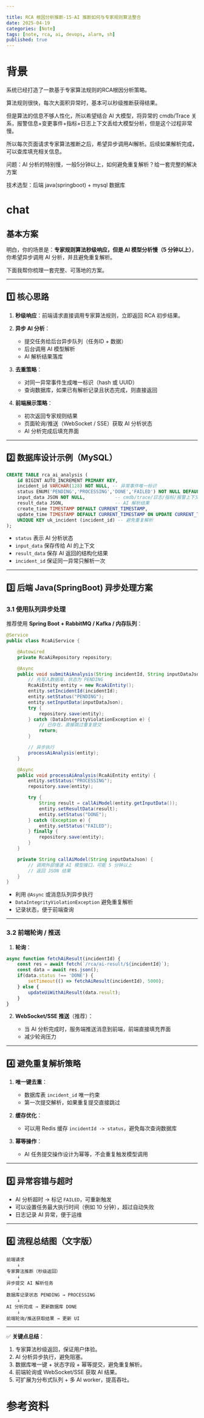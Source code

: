```yaml
---

title: RCA 根因分析推断-15-AI 推断如何与专家规则算法整合
date: 2025-04-19
categories: [Note]
tags: [note, rca, ai, devops, alarm, sh]
published: true
---
```


# 背景

系统已经打造了一款基于专家算法规则的RCA根因分析策略。

算法规则很快，每次大面积异常时，基本可以秒级推断获得结果。

但是算法的信息不够人性化，所以希望结合 AI 大模型，将异常的 cmdb/Trace 关系，报警信息+变更事件+指标+日志上下文丢给大模型分析，但是这个过程非常慢。

所以每次页面请求专家算法推断之后，希望异步调用AI解析。后续如果解析完成，可以查库填充相关信息。

问题：AI 分析的特别慢，一般5分钟以上，如何避免重复解析？给一套完整的解决方案

技术选型：后端 java(springboot) + mysql 数据库

# chat

## 基本方案

明白，你的场景是：**专家规则算法秒级响应，但是 AI 模型分析慢（5 分钟以上）**，你希望异步调用 AI 分析，并且避免重复解析。

下面我帮你梳理一套完整、可落地的方案。

---

## 1️⃣ 核心思路

1. **秒级响应**：前端请求直接调用专家算法规则，立即返回 RCA 初步结果。
2. **异步 AI 分析**：

   * 提交任务给后台异步队列（任务ID + 数据）
   * 后台调用 AI 模型解析
   * AI 解析结果落库
3. **去重策略**：

   * 对同一异常事件生成唯一标识（hash 或 UUID）
   * 查询数据库，如果已有解析记录且状态完成，则直接返回
4. **前端展示策略**：

   * 初次返回专家规则结果
   * 页面轮询/推送（WebSocket / SSE）获取 AI 分析状态
   * AI 分析完成后填充界面

---

## 2️⃣ 数据库设计示例（MySQL）

```sql
CREATE TABLE rca_ai_analysis (
    id BIGINT AUTO_INCREMENT PRIMARY KEY,
    incident_id VARCHAR(128) NOT NULL, -- 异常事件唯一标识
    status ENUM('PENDING','PROCESSING','DONE','FAILED') NOT NULL DEFAULT 'PENDING',
    input_data JSON NOT NULL,           -- cmdb/trace/日志/指标/报警上下文
    result_data JSON,                   -- AI 解析结果
    create_time TIMESTAMP DEFAULT CURRENT_TIMESTAMP,
    update_time TIMESTAMP DEFAULT CURRENT_TIMESTAMP ON UPDATE CURRENT_TIMESTAMP,
    UNIQUE KEY uk_incident (incident_id) -- 避免重复解析
);
```

* `status` 表示 AI 分析状态
* `input_data` 保存传给 AI 的上下文
* `result_data` 保存 AI 返回的结构化结果
* `incident_id` 保证同一异常只解析一次

---

## 3️⃣ 后端 Java(SpringBoot) 异步处理方案

### 3.1 使用队列异步处理

推荐使用 **Spring Boot + RabbitMQ / Kafka / 内存队列**：

```java
@Service
public class RcaAiService {

    @Autowired
    private RcaAiRepository repository;

    @Async
    public void submitAiAnalysis(String incidentId, String inputDataJson) {
        // 先写入数据库，状态为 PENDING
        RcaAiEntity entity = new RcaAiEntity();
        entity.setIncidentId(incidentId);
        entity.setStatus("PENDING");
        entity.setInputData(inputDataJson);
        try {
            repository.save(entity);
        } catch (DataIntegrityViolationException e) {
            // 已存在，直接跳过重复提交
            return;
        }

        // 异步执行
        processAiAnalysis(entity);
    }

    @Async
    public void processAiAnalysis(RcaAiEntity entity) {
        entity.setStatus("PROCESSING");
        repository.save(entity);

        try {
            String result = callAiModel(entity.getInputData());
            entity.setResultData(result);
            entity.setStatus("DONE");
        } catch (Exception e) {
            entity.setStatus("FAILED");
        } finally {
            repository.save(entity);
        }
    }

    private String callAiModel(String inputDataJson) {
        // 调用外部慢速 AI 模型接口，可能 5 分钟以上
        // 返回 JSON 结果
    }
}
```

* 利用 `@Async` 或消息队列异步执行
* `DataIntegrityViolationException` 避免重复解析
* 记录状态，便于前端查询

---

### 3.2 前端轮询 / 推送

1. **轮询**：

```javascript
async function fetchAiResult(incidentId) {
    const res = await fetch(`/rca/ai-result/${incidentId}`);
    const data = await res.json();
    if(data.status !== 'DONE') {
        setTimeout(() => fetchAiResult(incidentId), 5000);
    } else {
        updateUiWithAiResult(data.result);
    }
}
```

2. **WebSocket/SSE 推送**（推荐）：

   * 当 AI 分析完成时，服务端推送消息到前端，前端直接填充界面
   * 减少轮询压力

---

## 4️⃣ 避免重复解析策略

1. **唯一键去重**：

   * 数据库表 `incident_id` 唯一约束
   * 第一次提交解析，如果重复提交直接跳过
2. **缓存优化**：

   * 可以用 Redis 缓存 `incidentId -> status`，避免每次查询数据库
3. **幂等操作**：

   * AI 任务提交操作设计为幂等，不会重复触发模型调用

---

## 5️⃣ 异常容错与超时

* AI 分析超时 → 标记 `FAILED`，可重新触发
* 可以设置任务最大执行时间（例如 10 分钟），超过自动失败
* 日志记录 AI 异常，便于运维

---

## 6️⃣ 流程总结图（文字版）

```
前端请求
    ↓
专家算法推断（秒级返回）
    ↓
异步提交 AI 解析任务
    ↓
数据库记录状态 PENDING → PROCESSING
    ↓
AI 分析完成 → 更新数据库 DONE
    ↓
前端轮询/推送获取结果 → 更新 UI
```

---

✅ **关键点总结**：

1. 专家算法秒级返回，保证用户体验。
2. AI 分析异步执行，避免阻塞。
3. 数据库唯一键 + 状态字段 + 幂等提交，避免重复解析。
4. 前端轮询或 WebSocket/SSE 获取 AI 结果。
5. 可扩展为分布式队列 + 多 AI worker，提高吞吐。

# 参考资料


